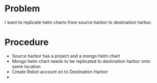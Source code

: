 # Problem

I want to replicate helm charts from source harbor to destination harbor.

# Procedure

- Source harbor has a project and a mongo helm chart
- Mongo helm chart needs to be replicated to destination harbor onto same location
- Create Robot account on to Destination Harbor
- 

